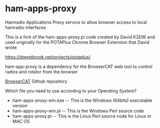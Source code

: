 # ham-apps-proxy
Hamradio Applications Proxy service to allow browser access to local hamradio interfaces

This is a fork of the ham-apps-proxy.pl code created by David K2DW and used originally for the POTAPlus Chrome Browser Extension that David wrote

https://dwestbrook.net/projects/potaplus/

ham-app-proxy is a dependency for the BrowserCAT web tool to control radios and rotator from the browser

[BrowserCAT](https://github.com/VA3HDL/browsercat) Github repository

Which file you need to use according to your Operating System?

- ham-apps-proxy-win.exe -- This is the Windows (64bits) executable version
- ham-apps-proxy-win.pl -- This is the Windows Perl source code
- ham-apps-proxy.pl -- This is the Linux Perl source code for Linux or MAC OS